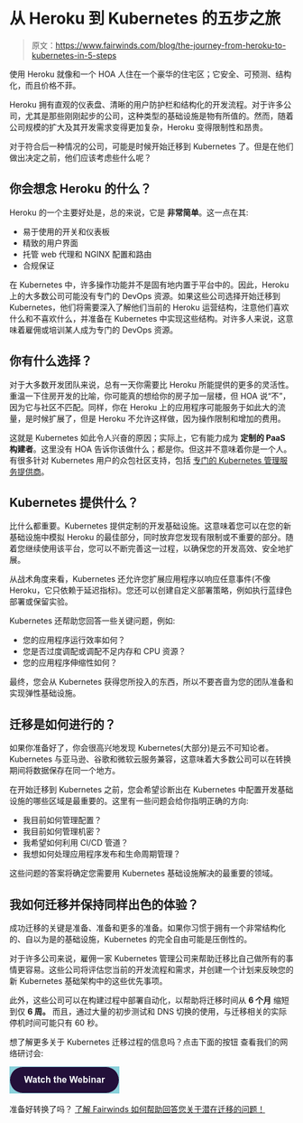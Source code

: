 # 从 Heroku 到 Kubernetes 的五步之旅

> 原文：<https://www.fairwinds.com/blog/the-journey-from-heroku-to-kubernetes-in-5-steps>

 使用 Heroku 就像和一个 HOA 人住在一个豪华的住宅区；它安全、可预测、结构化，而且价格不菲。

Heroku 拥有直观的仪表盘、清晰的用户防护栏和结构化的开发流程。对于许多公司，尤其是那些刚刚起步的公司，这种类型的基础设施是物有所值的。然而，随着公司规模的扩大及其开发需求变得更加复杂，Heroku 变得限制性和昂贵。

对于符合后一种情况的公司，可能是时候开始迁移到 Kubernetes 了。但是在他们做出决定之前，他们应该考虑些什么呢？

## 你会想念 Heroku 的什么？

Heroku 的一个主要好处是，总的来说，它是  **非常简单**。这一点在其:

*   易于使用的开关和仪表板
*   精致的用户界面
*   托管 web 代理和 NGINX 配置和路由
*   合规保证

在 Kubernetes 中，许多操作功能并不是固有地内置于平台中的。因此，Heroku 上的大多数公司可能没有专门的 DevOps 资源。如果这些公司选择开始迁移到 Kubernetes，他们将需要深入了解他们当前的 Heroku 运营结构，注意他们喜欢什么和不喜欢什么，并准备在 Kubernetes 中实现这些结构。对许多人来说，这意味着雇佣或培训某人成为专门的 DevOps 资源。

## 你有什么选择？

对于大多数开发团队来说，总有一天你需要比 Heroku 所能提供的更多的灵活性。重温一下住房开发的比喻，你可能真的想给你的房子加一层楼，但 HOA 说“不”，因为它与社区不匹配。同样，你在 Heroku 上的应用程序可能服务于如此大的流量，是时候扩展了，但是 Heroku 不允许这样做，因为操作限制和增加的费用。

这就是 Kubernetes 如此令人兴奋的原因；实际上，它有能力成为  **定制的 PaaS 构建者**。这里没有 HOA 告诉你该做什么；都是你。但这并不意味着你是一个人。有很多针对 Kubernetes 用户的众包社区支持，包括  [专门的 Kubernetes 管理服务提供商](https://www.fairwinds.com/clusterops)。

## Kubernetes 提供什么？

比什么都重要。Kubernetes 提供定制的开发基础设施。这意味着您可以在您的新基础设施中模拟 Heroku 的最佳部分，同时放弃您发现有限制或不重要的部分。随着您继续使用该平台，您可以不断完善这一过程，以确保您的开发高效、安全地扩展。

从战术角度来看，Kubernetes 还允许您扩展应用程序以响应任意事件(不像 Heroku，它只依赖于延迟指标)。您还可以创建自定义部署策略，例如执行蓝绿色部署或保留实验。

Kubernetes 还帮助您回答一些关键问题，例如:

*   您的应用程序运行效率如何？
*   您是否过度调配或调配不足内存和 CPU 资源？
*   您的应用程序伸缩性如何？

最终，您会从 Kubernetes 获得您所投入的东西，所以不要吝啬为您的团队准备和实现弹性基础设施。

## **迁移是如何进行的？**

如果你准备好了，你会很高兴地发现 Kubernetes(大部分)是云不可知论者。Kubernetes 与亚马逊、谷歌和微软云服务兼容，这意味着大多数公司可以在转换期间将数据保存在同一个地方。

在开始迁移到 Kubernetes 之前，您会希望诊断出在 Kubernetes 中配置开发基础设施的哪些区域是最重要的。这里有一些问题会给你指明正确的方向:

*   我目前如何管理配置？
*   我目前如何管理机密？
*   我希望如何利用 CI/CD 管道？
*   我想如何处理应用程序发布和生命周期管理？

这些问题的答案将确定您需要用 Kubernetes 基础设施解决的最重要的领域。

## 我如何迁移并保持同样出色的体验？

成功迁移的关键是准备、准备和更多的准备。如果你习惯于拥有一个非常结构化的、自以为是的基础设施，Kubernetes 的完全自由可能是压倒性的。

对于许多公司来说，雇佣一家 Kubernetes 管理公司来帮助迁移比自己做所有的事情更容易。这些公司将评估您当前的开发流程和需求，并创建一个计划来反映您的新 Kubernetes 基础架构中的这些优先事项。

此外，这些公司可以在构建过程中部署自动化，以帮助将迁移时间从  **6 个月** 缩短到仅  **6 周。** 而且，通过大量的初步测试和 DNS 切换的使用，与迁移相关的实际停机时间可能只有 60 秒。

想了解更多关于 Kubernetes 迁移过程的信息吗？点击下面的按钮 查看我们的网络研讨会:

[![Watch the Webinar](img/f4c9cdd66004e738fbb21affcfbe9e2d.png)](https://cta-redirect.hubspot.com/cta/redirect/2184645/30d79b13-82f8-4095-9619-8ef2d9f140aa)

准备好转换了吗？ [了解 Fairwinds 如何帮助回答您关于潜在迁移的问题！](/contact-us?hsCtaTracking=538a8606-5128-4c3d-979a-845731045837%7C47fa64c0-10dd-4f25-a0fb-c080bf948492)